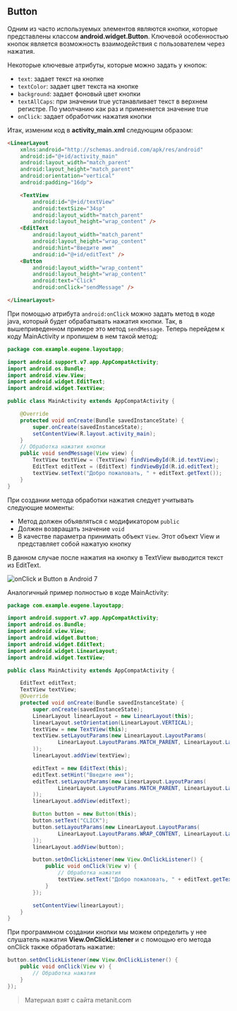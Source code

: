 ## Button

Одним из часто используемых элементов являются кнопки, которые представлены классом **android.widget.Button**. Ключевой особенностью кнопок является возможность взаимодействия с пользователем через нажатия.

Некоторые ключевые атрибуты, которые можно задать у кнопок:
- `text`: задает текст на кнопке
- `textColor`: задает цвет текста на кнопке
- `background`: задает фоновый цвет кнопки
- `textAllCaps`: при значении true устанавливает текст в верхнем регистре. По умолчанию как раз и применяется значение true
- `onClick`: задает обработчик нажатия кнопки

Итак, изменим код в **activity_main.xml** следующим образом:

```html
<LinearLayout
    xmlns:android="http://schemas.android.com/apk/res/android"
    android:id="@+id/activity_main"
    android:layout_width="match_parent"
    android:layout_height="match_parent"
    android:orientation="vertical"
    android:padding="16dp">

    <TextView
        android:id="@+id/textView"
        android:textSize="34sp"
        android:layout_width="match_parent"
        android:layout_height="wrap_content" />
    <EditText
        android:layout_width="match_parent"
        android:layout_height="wrap_content"
        android:hint="Введите имя"
        android:id="@+id/editText" />
    <Button
        android:layout_width="wrap_content"
        android:layout_height="wrap_content"
        android:text="Click"
        android:onClick="sendMessage" />

</LinearLayout>
```

При помощью атрибута  `android:onClick` можно задать метод в коде java, который будет обрабатывать нажатия кнопки. Так, в вышеприведенном примере это метод `sendMessage`. Теперь перейдем к коду MainActivity и пропишем в нем такой метод:

```java
package com.example.eugene.layoutapp;

import android.support.v7.app.AppCompatActivity;
import android.os.Bundle;
import android.view.View;
import android.widget.EditText;
import android.widget.TextView;

public class MainActivity extends AppCompatActivity {

    @Override
    protected void onCreate(Bundle savedInstanceState) {
        super.onCreate(savedInstanceState);
        setContentView(R.layout.activity_main);
    }
    // Обработка нажатия кнопки
    public void sendMessage(View view) {
        TextView textView = (TextView) findViewById(R.id.textView);
        EditText editText = (EditText) findViewById(R.id.editText);
        textView.setText("Добро пожаловать, " + editText.getText());
    }
}
```

При создании метода обработки нажатия следует учитывать следующие моменты:
- Метод должен объявляться с модификатором `public`
- Должен возвращать значение `void`
- В качестве параметра принимать объект `View`. Этот объект View и представляет собой нажатую кнопку

В данном случае после нажатия на кнопку в TextView выводится текст из EditText.

![onClick и Button в Android 7](https://metanit.com/java/android/pics/button1.png)

Аналогичный пример полностью в коде MainActivity:

```java
package com.example.eugene.layoutapp;

import android.support.v7.app.AppCompatActivity;
import android.os.Bundle;
import android.view.View;
import android.widget.Button;
import android.widget.EditText;
import android.widget.LinearLayout;
import android.widget.TextView;

public class MainActivity extends AppCompatActivity {

    EditText editText;
    TextView textView;
    @Override
    protected void onCreate(Bundle savedInstanceState) {
        super.onCreate(savedInstanceState);
        LinearLayout linearLayout = new LinearLayout(this);
        linearLayout.setOrientation(LinearLayout.VERTICAL);
        textView = new TextView(this);
        textView.setLayoutParams(new LinearLayout.LayoutParams(
                LinearLayout.LayoutParams.MATCH_PARENT, LinearLayout.LayoutParams.WRAP_CONTENT
        ));
        linearLayout.addView(textView);

        editText = new EditText(this);
        editText.setHint("Введите имя");
        editText.setLayoutParams(new LinearLayout.LayoutParams(
                LinearLayout.LayoutParams.MATCH_PARENT, LinearLayout.LayoutParams.WRAP_CONTENT
        ));
        linearLayout.addView(editText);

        Button button = new Button(this);
        button.setText("CLICK");
        button.setLayoutParams(new LinearLayout.LayoutParams(
                LinearLayout.LayoutParams.WRAP_CONTENT, LinearLayout.LayoutParams.WRAP_CONTENT
        ));
        linearLayout.addView(button);

        button.setOnClickListener(new View.OnClickListener() {
            public void onClick(View v) {
                // Обработка нажатия
                textView.setText("Добро пожаловать, " + editText.getText());
            }
        });

        setContentView(linearLayout);
    }
}
```

При программном создании кнопки мы можем определить у нее слушатель нажатия **View.OnClickListener** и с помощью его метода onClick также обработать нажатие:

```java
button.setOnClickListener(new View.OnClickListener() {
    public void onClick(View v) {
        // Обработка нажатия
    }
});
```


> Материал взят с сайта metanit.com